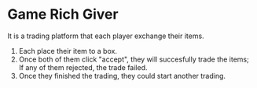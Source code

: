 # Game Rich Giver

It is a trading platform that each player exchange their items.

1. Each place their item to a box.
2. Once both of them click "accept", they will succesfully trade the items; If any of them rejected, the trade failed.
3. Once they finished the trading, they could start another trading.

